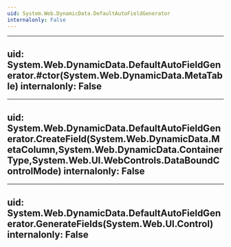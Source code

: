 ```yaml
---
uid: System.Web.DynamicData.DefaultAutoFieldGenerator
internalonly: False
---
```


---
uid: System.Web.DynamicData.DefaultAutoFieldGenerator.#ctor(System.Web.DynamicData.MetaTable)
internalonly: False
---

---
uid: System.Web.DynamicData.DefaultAutoFieldGenerator.CreateField(System.Web.DynamicData.MetaColumn,System.Web.DynamicData.ContainerType,System.Web.UI.WebControls.DataBoundControlMode)
internalonly: False
---

---
uid: System.Web.DynamicData.DefaultAutoFieldGenerator.GenerateFields(System.Web.UI.Control)
internalonly: False
---
